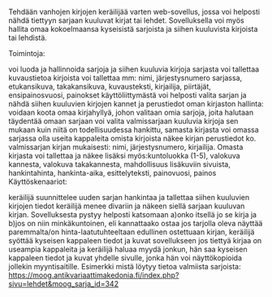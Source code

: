Tehdään vanhojen kirjojen keräilijää varten web-sovellus, jossa voi helposti nähdä tiettyyn sarjaan kuuluvat kirjat tai lehdet. Sovelluksella voi myös hallita omaa kokoelmaansa kyseisistä sarjoista ja siihen kuuluvista kirjoista tai lehdistä.

Toimintoja:

voi luoda ja hallinnoida sarjoja ja siihen kuuluvia kirjoja
sarjasta voi tallettaa kuvaustietoa
kirjoista voi tallettaa mm: nimi, järjestysnumero sarjassa, etukansikuva, takakansikuva, kuvausteksti, kirjailija, piirtäjät, ensipainosvuosi, painokset
käyttöliittymästä voi helposti valita sarjan ja nähdä siihen kuuluvien kirjojen kannet ja perustiedot
oman kirjaston hallinta: voidaan koota omaa kirjahyllyä, johon valitaan omia sarjoja, joita halutaan täydentää
omaan sarjaan voi valita valmissarjaan kuuluvia kirjoja sen mukaan kuin niitä on todellisuudessa hankittu, samasta kirjasta voi omassa sarjassa olla useita kappaleita
omista kirjoista näkee kirjan perustiedot ko. valmissarjan kirjan mukaisesti: nimi, järjestysnumero, kirjailija. Omasta kirjasta voi tallettaa ja näkee lisäksi myös:kuntoluokka (1-5), valokuva kannesta, valokuva takakannesta, mahdollisuus lisäkuviin sivuista, hankintahinta, hankinta-aika, esittelyteksti, painovuosi, painos
Käyttöskenaariot:

keräilijä suunnittelee uuden sarjan hankintaa ja tallettaa siihen kuuluvien kirjojen tiedot
keräilijä menee divariin ja näkeen siellä sarjaan kuuluvan kirjan. Sovelluksesta pystyy helposti katsomaan a)onko itsellä jo se kirja ja b)jos on niin minkäkuntoinen, eli kannattaako ostaa jos tarjolla oleva näyttää paremmalta/on hinta-laatutuhteeltaan edullinen
ostettuaan kirjan, keräilijä syöttää kyseisen kappaleen tiedot ja kuvat sovellukseen
jos tiettyä kirjaa on useampia kappaleita ja keräilijä haluaa myydä jonkun, hän saa kyseisen kappaleen tiedot ja kuvat yhdelle sivulle, jonka hän voi näyttökopioida jollekin myyntisaitille.
Esimerkki mistä löytyy tietoa valmiista sarjoista: 
https://moog.antikvariaattimakedonia.fi/index.php?sivu=lehdet&moog_sarja_id=342

